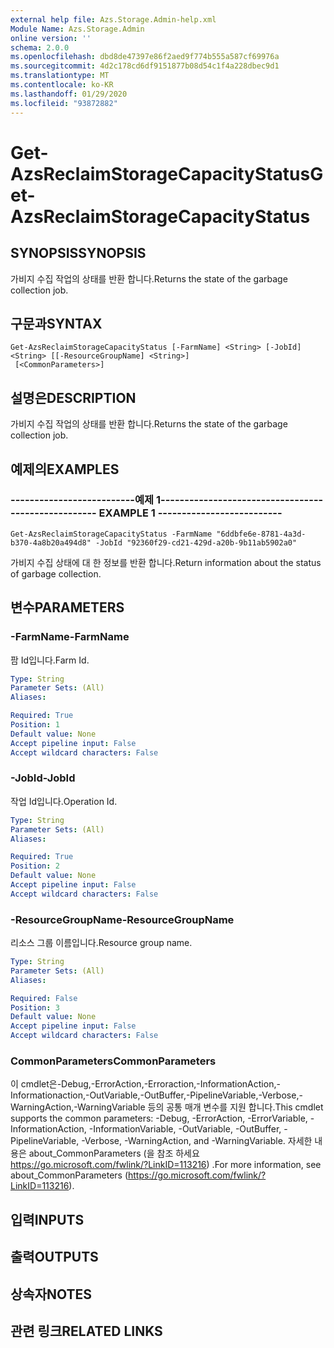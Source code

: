 ```yaml
---
external help file: Azs.Storage.Admin-help.xml
Module Name: Azs.Storage.Admin
online version: ''
schema: 2.0.0
ms.openlocfilehash: dbd8de47397e86f2aed9f774b555a587cf69976a
ms.sourcegitcommit: 4d2c178cd6df9151877b08d54c1f4a228dbec9d1
ms.translationtype: MT
ms.contentlocale: ko-KR
ms.lasthandoff: 01/29/2020
ms.locfileid: "93872882"
---
```

# <span data-ttu-id="44bb2-101">Get-AzsReclaimStorageCapacityStatus</span><span class="sxs-lookup"><span data-stu-id="44bb2-101">Get-AzsReclaimStorageCapacityStatus</span></span>

## <span data-ttu-id="44bb2-102">SYNOPSIS</span><span class="sxs-lookup"><span data-stu-id="44bb2-102">SYNOPSIS</span></span>
<span data-ttu-id="44bb2-103">가비지 수집 작업의 상태를 반환 합니다.</span><span class="sxs-lookup"><span data-stu-id="44bb2-103">Returns the state of the garbage collection job.</span></span>

## <span data-ttu-id="44bb2-104">구문과</span><span class="sxs-lookup"><span data-stu-id="44bb2-104">SYNTAX</span></span>

```
Get-AzsReclaimStorageCapacityStatus [-FarmName] <String> [-JobId] <String> [[-ResourceGroupName] <String>]
 [<CommonParameters>]
```

## <span data-ttu-id="44bb2-105">설명은</span><span class="sxs-lookup"><span data-stu-id="44bb2-105">DESCRIPTION</span></span>
<span data-ttu-id="44bb2-106">가비지 수집 작업의 상태를 반환 합니다.</span><span class="sxs-lookup"><span data-stu-id="44bb2-106">Returns the state of the garbage collection job.</span></span>

## <span data-ttu-id="44bb2-107">예제의</span><span class="sxs-lookup"><span data-stu-id="44bb2-107">EXAMPLES</span></span>

### <span data-ttu-id="44bb2-108">--------------------------예제 1--------------------------</span><span class="sxs-lookup"><span data-stu-id="44bb2-108">-------------------------- EXAMPLE 1 --------------------------</span></span>
```
Get-AzsReclaimStorageCapacityStatus -FarmName "6ddbfe6e-8781-4a3d-b370-4a8b20a494d8" -JobId "92360f29-cd21-429d-a20b-9b11ab5902a0"
```

<span data-ttu-id="44bb2-109">가비지 수집 상태에 대 한 정보를 반환 합니다.</span><span class="sxs-lookup"><span data-stu-id="44bb2-109">Return information about the status of garbage collection.</span></span>

## <span data-ttu-id="44bb2-110">변수</span><span class="sxs-lookup"><span data-stu-id="44bb2-110">PARAMETERS</span></span>

### <span data-ttu-id="44bb2-111">-FarmName</span><span class="sxs-lookup"><span data-stu-id="44bb2-111">-FarmName</span></span>
<span data-ttu-id="44bb2-112">팜 Id입니다.</span><span class="sxs-lookup"><span data-stu-id="44bb2-112">Farm Id.</span></span>

```yaml
Type: String
Parameter Sets: (All)
Aliases: 

Required: True
Position: 1
Default value: None
Accept pipeline input: False
Accept wildcard characters: False
```

### <span data-ttu-id="44bb2-113">-JobId</span><span class="sxs-lookup"><span data-stu-id="44bb2-113">-JobId</span></span>
<span data-ttu-id="44bb2-114">작업 Id입니다.</span><span class="sxs-lookup"><span data-stu-id="44bb2-114">Operation Id.</span></span>

```yaml
Type: String
Parameter Sets: (All)
Aliases: 

Required: True
Position: 2
Default value: None
Accept pipeline input: False
Accept wildcard characters: False
```

### <span data-ttu-id="44bb2-115">-ResourceGroupName</span><span class="sxs-lookup"><span data-stu-id="44bb2-115">-ResourceGroupName</span></span>
<span data-ttu-id="44bb2-116">리소스 그룹 이름입니다.</span><span class="sxs-lookup"><span data-stu-id="44bb2-116">Resource group name.</span></span>

```yaml
Type: String
Parameter Sets: (All)
Aliases: 

Required: False
Position: 3
Default value: None
Accept pipeline input: False
Accept wildcard characters: False
```

### <span data-ttu-id="44bb2-117">CommonParameters</span><span class="sxs-lookup"><span data-stu-id="44bb2-117">CommonParameters</span></span>
<span data-ttu-id="44bb2-118">이 cmdlet은-Debug,-ErrorAction,-Erroraction,-InformationAction,-Informationaction,-OutVariable,-OutBuffer,-PipelineVariable,-Verbose,-WarningAction,-WarningVariable 등의 공통 매개 변수를 지원 합니다.</span><span class="sxs-lookup"><span data-stu-id="44bb2-118">This cmdlet supports the common parameters: -Debug, -ErrorAction, -ErrorVariable, -InformationAction, -InformationVariable, -OutVariable, -OutBuffer, -PipelineVariable, -Verbose, -WarningAction, and -WarningVariable.</span></span> <span data-ttu-id="44bb2-119">자세한 내용은 about_CommonParameters (을 참조 하세요 https://go.microsoft.com/fwlink/?LinkID=113216) .</span><span class="sxs-lookup"><span data-stu-id="44bb2-119">For more information, see about_CommonParameters (https://go.microsoft.com/fwlink/?LinkID=113216).</span></span>

## <span data-ttu-id="44bb2-120">입력</span><span class="sxs-lookup"><span data-stu-id="44bb2-120">INPUTS</span></span>

## <span data-ttu-id="44bb2-121">출력</span><span class="sxs-lookup"><span data-stu-id="44bb2-121">OUTPUTS</span></span>

## <span data-ttu-id="44bb2-122">상속자</span><span class="sxs-lookup"><span data-stu-id="44bb2-122">NOTES</span></span>

## <span data-ttu-id="44bb2-123">관련 링크</span><span class="sxs-lookup"><span data-stu-id="44bb2-123">RELATED LINKS</span></span>

